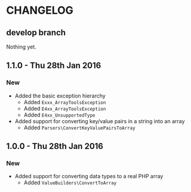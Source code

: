 # CHANGELOG

## develop branch

Nothing yet.

## 1.1.0 - Thu 28th Jan 2016

### New

* Added the basic exception hierarchy
  - Added `Exxx_ArrayToolsException`
  - Added `E4xx_ArrayToolsException`
  - Added `E4xx_UnsupportedType`
* Added support for converting key/value pairs in a string into an array
  - Added `Parsers\ConvertKeyValuePairsToArray`

## 1.0.0 - Thu 28th Jan 2016

### New

* Added support for converting data types to a real PHP array
  - Added `ValueBuilders\ConvertToArray`